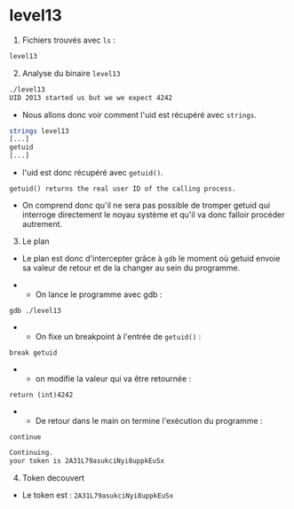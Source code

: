 # level13

1. Fichiers trouvés avec `ls` :

```bash
level13
```

2. Analyse du binaire `level13`

```bash
./level13
UID 2013 started us but we we expect 4242
```

- Nous allons donc voir comment l'uid est récupéré avec `strings`.

```bash
strings level13
[...]
getuid
[...]
```

- l'uid est donc récupéré avec `getuid()`.

```getuid() returns the real user ID of the calling process. ```

- On comprend donc qu'il ne sera pas possible de tromper getuid qui interroge directement le noyau système et qu'il va donc falloir procéder autrement.

3. Le plan

- Le plan est donc d'intercepter grâce à `gdb` le moment où getuid envoie sa valeur de retour et de la changer au sein du programme.

- - On lance le programme avec gdb : 

``` gdb ./level13 ```

- - On fixe un breakpoint à l'entrée de `getuid()` : 

``` break getuid ```

- - on modifie la valeur qui va être retournée : 

``` return (int)4242 ```

- - De retour dans le main on termine l'exécution du programme : 

``` continue ```

```bash
Continuing.
your token is 2A31L79asukciNyi8uppkEuSx
```

4. Token decouvert

- Le token est : `2A31L79asukciNyi8uppkEuSx`
